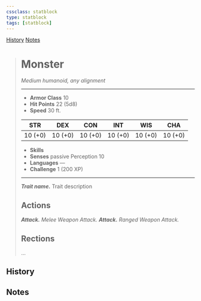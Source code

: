 ```yaml
---
cssclass: statblock
type: statblock
tags: [statblock]
---
```

<span class='nav'>[History](#History) [Notes](#Notes)</span>
> # Monster
>*Medium humanoid, any alignment*
>___
> - **Armor Class** 10
> - **Hit Points** 22 (5d8)
> - **Speed** 30 ft.
>  
>|STR|DEX|CON|INT|WIS|CHA|
>|:---:|:---:|:---:|:---:|:---:|:---:|
>|10 (+0)|10 (+0)|10 (+0)|10 (+0)|10 (+0)|10 (+0)|
>  
> - **Skills** 
> - **Senses** passive Perception 10
> - **Languages** —
> - **Challenge** 1 (200 XP)
>___
> ***Trait name.*** Trait description
> ## Actions
> ***Attack.*** *Melee Weapon Attack.*
> ***Attack.*** *Ranged Weapon Attack.*
> ## Rections
> ...

## History

<!-- ```dataview
list from #log/monster/...
``` -->

## Notes